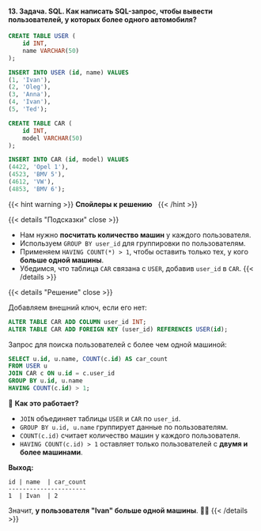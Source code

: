 #### 13. Задача. SQL. Как написать SQL-запрос, чтобы вывести пользователей, у которых более одного автомобиля?

```sql
CREATE TABLE USER (
    id INT,
    name VARCHAR(50)
);

INSERT INTO USER (id, name) VALUES
(1, 'Ivan'),
(2, 'Oleg'),
(3, 'Anna'),
(4, 'Ivan'),
(5, 'Ted');

CREATE TABLE CAR (
    id INT,
    model VARCHAR(50)
);

INSERT INTO CAR (id, model) VALUES
(4422, 'Opel 1'),
(4523, 'BMV 5'),
(4612, 'VW'),
(4853, 'BMV 6');

```

{{< hint warning >}}
**Спойлеры к решению**  
{{< /hint >}}

{{< details "Подсказки" close >}}
- Нам нужно **посчитать количество машин** у каждого пользователя.
- Используем `GROUP BY user_id` для группировки по пользователям.
- Применяем `HAVING COUNT(*) > 1`, чтобы оставить только тех, у кого **больше одной машины**.
- Убедимся, что таблица `CAR` связана с `USER`, добавив `user_id` в `CAR`.
{{< /details >}}

{{< details "Решение" close >}}

Добавляем внешний ключ, если его нет:

```sql
ALTER TABLE CAR ADD COLUMN user_id INT;
ALTER TABLE CAR ADD FOREIGN KEY (user_id) REFERENCES USER(id);
```

Запрос для поиска пользователей с более чем одной машиной:

```sql
SELECT u.id, u.name, COUNT(c.id) AS car_count
FROM USER u
JOIN CAR c ON u.id = c.user_id
GROUP BY u.id, u.name
HAVING COUNT(c.id) > 1;
```

🔹 **Как это работает?**

- `JOIN` объединяет таблицы `USER` и `CAR` по `user_id`.
- `GROUP BY u.id, u.name` группирует данные по пользователям.
- `COUNT(c.id)` считает количество машин у каждого пользователя.
- `HAVING COUNT(c.id) > 1` оставляет только пользователей с **двумя и более машинами**.

**Выход:**

```
id | name  | car_count
----------------------
1  | Ivan  | 2
```

Значит, **у пользователя "Ivan" больше одной машины**. 🚗🚗
{{< /details >}}